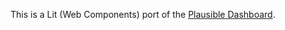 This is a Lit (Web Components) port of the [Plausible Dashboard](https://github.com/plausible/analytics/tree/master/assets/js/dashboard).